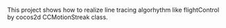 This project shows how to realize line tracing algorhythm like flightControl by cocos2d CCMotionStreak class.

